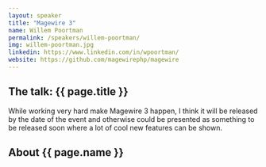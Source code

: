 ```yaml
---
layout: speaker
title: "Magewire 3"
name: Willem Poortman
permalink: /speakers/willem-poortman/
img: willem-poortman.jpg
linkedin: https://www.linkedin.com/in/wpoortman/
website: https://github.com/magewirephp/magewire
---
```


## The talk: {{ page.title }}

<p>While working very hard make Magewire 3 happen, I think it will be released by the date of the event and otherwise could be presented as something to be released soon where a lot of cool new features can be shown.</p>

## About {{ page.name }}

<p></p>
